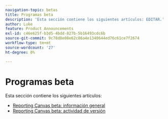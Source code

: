 ```yaml
---
navigation-topic: betas
title: Programas beta
description: 'Esta sección contiene los siguientes artículos: EDITAR.'
author: Luke
feature: Product Announcements
exl-id: c46e625f-b3d5-4bdd-827b-5b16493cdc6b
source-git-commit: 9c78d8e08e62c86a4e1340644ed76c61ce7f2674
workflow-type: tm+mt
source-wordcount: '27'
ht-degree: 0%

---
```


# Programas beta

Esta sección contiene los siguientes artículos:

* [Reporting Canvas beta: información general](/help/quicksilver/product-announcements/betas/reporting-canvas-beta/reporting-canvas-beta-overview.md)
* [Reporting Canvas beta: actividad de versión](/help/quicksilver/product-announcements/betas/reporting-canvas-beta/reporting-canvas-release-activity.md)


